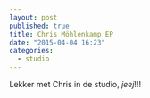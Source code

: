 ```yaml
---
layout: post
published: true
title: Chris Möhlenkamp EP
date: "2015-04-04 16:23"
categories: 
  - studio
---
```


Lekker met Chris in de studio, *jeej*!!!